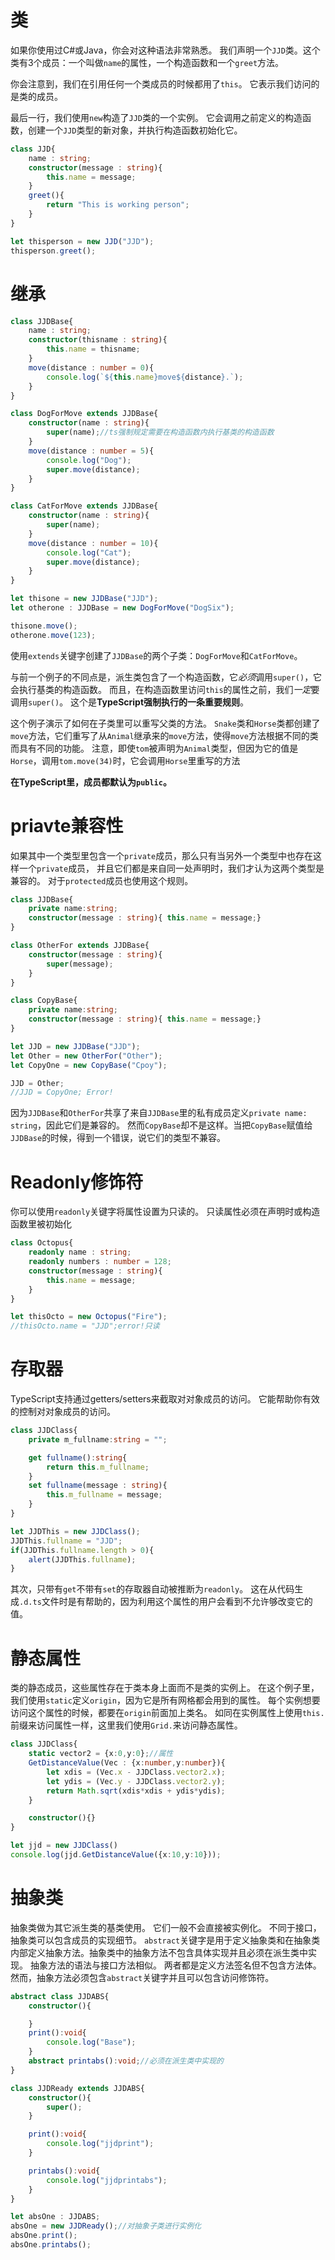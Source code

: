 # 类

如果你使用过C#或Java，你会对这种语法非常熟悉。 我们声明一个`JJD`类。这个类有3个成员：一个叫做`name`的属性，一个构造函数和一个`greet`方法。

你会注意到，我们在引用任何一个类成员的时候都用了`this`。 它表示我们访问的是类的成员。

最后一行，我们使用`new`构造了`JJD`类的一个实例。 它会调用之前定义的构造函数，创建一个`JJD`类型的新对象，并执行构造函数初始化它。

```ts
class JJD{
    name : string;
    constructor(message : string){
        this.name = message;
    }
    greet(){
        return "This is working person";
    }
}

let thisperson = new JJD("JJD");
thisperson.greet();
```



# 继承

```ts
class JJDBase{
    name : string;
    constructor(thisname : string){
        this.name = thisname;
    }
    move(distance : number = 0){
        console.log(`${this.name}move${distance}.`);
    }
}

class DogForMove extends JJDBase{
    constructor(name : string){
        super(name);//ts强制规定需要在构造函数内执行基类的构造函数
    }
    move(distance : number = 5){
        console.log("Dog");
        super.move(distance);
    }
}

class CatForMove extends JJDBase{
    constructor(name : string){
        super(name);
    }
    move(distance : number = 10){
        console.log("Cat");
        super.move(distance);
    }
}

let thisone = new JJDBase("JJD");
let otherone : JJDBase = new DogForMove("DogSix");

thisone.move();
otherone.move(123);
```

使用`extends`关键字创建了`JJDBase`的两个子类：`DogForMove`和`CatForMove`。

与前一个例子的不同点是，派生类包含了一个构造函数，它*必须*调用`super()`，它会执行基类的构造函数。 而且，在构造函数里访问`this`的属性之前，我们*一定*要调用`super()`。 这个是**TypeScript强制执行的一条重要规则**。

这个例子演示了如何在子类里可以重写父类的方法。 `Snake`类和`Horse`类都创建了`move`方法，它们重写了从`Animal`继承来的`move`方法，使得`move`方法根据不同的类而具有不同的功能。 注意，即使`tom`被声明为`Animal`类型，但因为它的值是`Horse`，调用`tom.move(34)`时，它会调用`Horse`里重写的方法



 **在TypeScript里，成员都默认为`public`。**



# priavte兼容性

如果其中一个类型里包含一个`private`成员，那么只有当另外一个类型中也存在这样一个`private`成员， 并且它们都是来自同一处声明时，我们才认为这两个类型是兼容的。 对于`protected`成员也使用这个规则。

```ts
class JJDBase{
    private name:string;
    constructor(message : string){ this.name = message;}
}

class OtherFor extends JJDBase{
    constructor(message : string){
        super(message);
    }
}

class CopyBase{
    private name:string;
    constructor(message : string){ this.name = message;}
}

let JJD = new JJDBase("JJD");
let Other = new OtherFor("Other");
let CopyOne = new CopyBase("Cpoy");

JJD = Other;
//JJD = CopyOne; Error!
```

因为`JJDBase`和`OtherFor`共享了来自`JJDBase`里的私有成员定义`private name: string`，因此它们是兼容的。 然而`CopyBase`却不是这样。当把`CopyBase`赋值给`JJDBase`的时候，得到一个错误，说它们的类型不兼容。 



# Readonly修饰符

你可以使用`readonly`关键字将属性设置为只读的。 只读属性必须在声明时或构造函数里被初始化

```ts
class Octopus{
    readonly name : string;
    readonly numbers : number = 128;
    constructor(message : string){
        this.name = message;
    }
}

let thisOcto = new Octopus("Fire");
//thisOcto.name = "JJD";error!只读
```



# 存取器

TypeScript支持通过getters/setters来截取对对象成员的访问。 它能帮助你有效的控制对对象成员的访问。

```ts
class JJDClass{
    private m_fullname:string = "";

    get fullname():string{
        return this.m_fullname;
    }
    set fullname(message : string){
        this.m_fullname = message;
    }
}

let JJDThis = new JJDClass();
JJDThis.fullname = "JJD";
if(JJDThis.fullname.length > 0){
    alert(JJDThis.fullname);
}
```

其次，只带有`get`不带有`set`的存取器自动被推断为`readonly`。 这在从代码生成`.d.ts`文件时是有帮助的，因为利用这个属性的用户会看到不允许够改变它的值。



# 静态属性

类的静态成员，这些属性存在于类本身上面而不是类的实例上。 在这个例子里，我们使用`static`定义`origin`，因为它是所有网格都会用到的属性。 每个实例想要访问这个属性的时候，都要在`origin`前面加上类名。 如同在实例属性上使用`this.`前缀来访问属性一样，这里我们使用`Grid.`来访问静态属性。

```ts
class JJDClass{
    static vector2 = {x:0,y:0};//属性
    GetDistanceValue(Vec : {x:number,y:number}){
        let xdis = (Vec.x - JJDClass.vector2.x);
        let ydis = (Vec.y - JJDClass.vector2.y);
        return Math.sqrt(xdis*xdis + ydis*ydis);
    }

    constructor(){}
}

let jjd = new JJDClass()
console.log(jjd.GetDistanceValue({x:10,y:10}));
```



# 抽象类

抽象类做为其它派生类的基类使用。 它们一般不会直接被实例化。 不同于接口，抽象类可以包含成员的实现细节。 `abstract`关键字是用于定义抽象类和在抽象类内部定义抽象方法。抽象类中的抽象方法不包含具体实现并且必须在派生类中实现。 抽象方法的语法与接口方法相似。 两者都是定义方法签名但不包含方法体。 然而，抽象方法必须包含`abstract`关键字并且可以包含访问修饰符。

```ts
abstract class JJDABS{
    constructor(){

    }
    print():void{
        console.log("Base");
    }
    abstract printabs():void;//必须在派生类中实现的
}

class JJDReady extends JJDABS{
    constructor(){
        super();
    }

    print():void{
        console.log("jjdprint");
    }

    printabs():void{
        console.log("jjdprintabs");
    }
}

let absOne : JJDABS;
absOne = new JJDReady();//对抽象子类进行实例化
absOne.print();
absOne.printabs();
```

